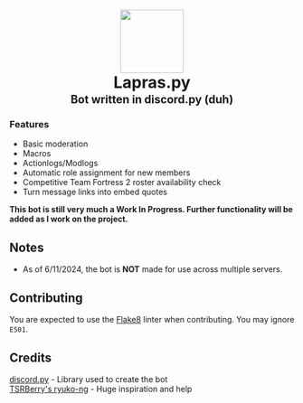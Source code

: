 <h1 align=center>
  <img src="https://github.com/user-attachments/assets/77e636b2-4a3c-4439-8aa3-0c494f0745d4" width=112></a>
  <br>
  <b>Lapras.py</b>
  <br>
  <sup><sub>Bot written in discord.py (duh)</sub></sup>
</h1>

### Features
- Basic moderation
- Macros
- Actionlogs/Modlogs
- Automatic role assignment for new members
- Competitive Team Fortress 2 roster availability check
- Turn message links into embed quotes

**This bot is still very much a Work In Progress. Further functionality will be added as I work on the project.**

## Notes

- As of 6/11/2024, the bot is **NOT** made for use across multiple servers.

## Contributing

You are expected to use the [Flake8](https://flake8.pycqa.org/en/latest/) linter when contributing. You may ignore ``E501``.

## Credits

[discord.py](https://github.com/Rapptz/discord.py) - Library used to create the bot<br>
[TSRBerry's ryuko-ng](https://github.com/TSRBerry/ryuko-ng) - Huge inspiration and help
